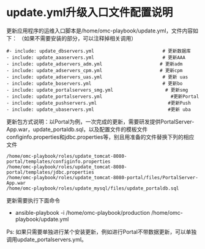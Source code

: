 # update.yml升级入口文件配置说明

更新应用程序的运维入口脚本是/home/omc-playbook/update.yml，文件内容如下：
（如果不需要安装的部分，可以注释掉相关调用）
```
#- include: update_dbservers.yml                         # 更新数据库
- include: update_aaaservers.yml                         # 更新AAA
- include: update_adservers_adm.yml                     # 更新adm
- include: update_adservers_cpm.yml                     # 更新cpm
- include: update_adservers_uas.yml                      # 更新 uas
- include: update_boservers.yml                          # 更新bo
- include: update_portalservers_smg.yml                   # 更新smg
- include: update_portalservers.yml                         #更新Portal
- include: update_pushservers.yml                          #更新Push
- include: update_ubaservers.yml                           #更新 uba
```
更新包方式说明：以Portal为例，一次完成的更新，需要研发提供PortalServer-App.war，update_portaldb.sql，以及配置文件的模板文件configinfo.properties和jdbc.properties等，别且用准备的文件替换下列的相应文件

```
/home/omc-playbook/roles/update_tomcat-8080-portal/templates/configinfo.properties
/home/omc-playbook/roles/update_tomcat-8080-portal/templates/jdbc.properties
/home/omc-playbook/roles/update_tomcat-8080-portal/files/PortalServer-App.war
/home/omc-playbook/roles/update_mysql/files/update_portaldb.sql
```
更新需要执行下面命令
	
* ansible-playbook -i /home/omc-playbook/production  /home/omc-playbook/update.yml

Ps: 如果只需要单独进行某个安装更新，例如进行Portal不带数据更新，可以单独调用update_portalservers.yml。